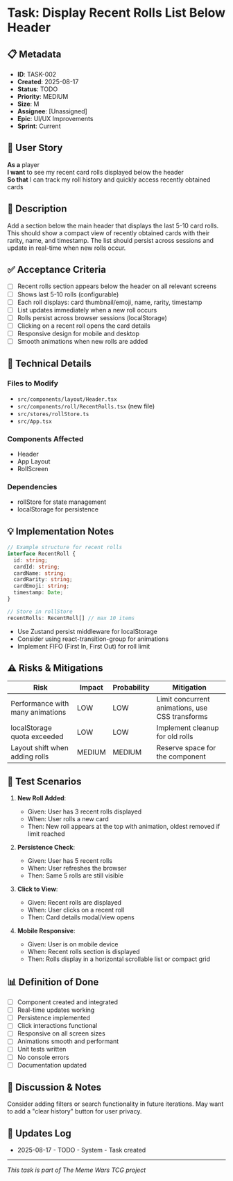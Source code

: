 # Task: Display Recent Rolls List Below Header

## 📋 Metadata
- **ID**: TASK-002
- **Created**: 2025-08-17
- **Status**: TODO
- **Priority**: MEDIUM
- **Size**: M
- **Assignee**: [Unassigned]
- **Epic**: UI/UX Improvements
- **Sprint**: Current

## 🎯 User Story
**As a** player  
**I want** to see my recent card rolls displayed below the header  
**So that** I can track my roll history and quickly access recently obtained cards

## 📝 Description
Add a section below the main header that displays the last 5-10 card rolls. This should show a compact view of recently obtained cards with their rarity, name, and timestamp. The list should persist across sessions and update in real-time when new rolls occur.

## ✅ Acceptance Criteria
- [ ] Recent rolls section appears below the header on all relevant screens
- [ ] Shows last 5-10 rolls (configurable)
- [ ] Each roll displays: card thumbnail/emoji, name, rarity, timestamp
- [ ] List updates immediately when a new roll occurs
- [ ] Rolls persist across browser sessions (localStorage)
- [ ] Clicking on a recent roll opens the card details
- [ ] Responsive design for mobile and desktop
- [ ] Smooth animations when new rolls are added

## 🔧 Technical Details

### Files to Modify
- `src/components/layout/Header.tsx`
- `src/components/roll/RecentRolls.tsx` (new file)
- `src/stores/rollStore.ts`
- `src/App.tsx`

### Components Affected
- Header
- App Layout
- RollScreen

### Dependencies
- rollStore for state management
- localStorage for persistence

## 💡 Implementation Notes
```typescript
// Example structure for recent rolls
interface RecentRoll {
  id: string;
  cardId: string;
  cardName: string;
  cardRarity: string;
  cardEmoji: string;
  timestamp: Date;
}

// Store in rollStore
recentRolls: RecentRoll[] // max 10 items
```

- Use Zustand persist middleware for localStorage
- Consider using react-transition-group for animations
- Implement FIFO (First In, First Out) for roll limit

## ⚠️ Risks & Mitigations
| Risk | Impact | Probability | Mitigation |
|------|--------|-------------|------------|
| Performance with many animations | LOW | LOW | Limit concurrent animations, use CSS transforms |
| localStorage quota exceeded | LOW | LOW | Implement cleanup for old rolls |
| Layout shift when adding rolls | MEDIUM | MEDIUM | Reserve space for the component |

## 🧪 Test Scenarios
1. **New Roll Added**: 
   - Given: User has 3 recent rolls displayed
   - When: User rolls a new card
   - Then: New roll appears at the top with animation, oldest removed if limit reached

2. **Persistence Check**: 
   - Given: User has 5 recent rolls
   - When: User refreshes the browser
   - Then: Same 5 rolls are still visible

3. **Click to View**: 
   - Given: Recent rolls are displayed
   - When: User clicks on a recent roll
   - Then: Card details modal/view opens

4. **Mobile Responsive**: 
   - Given: User is on mobile device
   - When: Recent rolls section is displayed
   - Then: Rolls display in a horizontal scrollable list or compact grid

## 📊 Definition of Done
- [ ] Component created and integrated
- [ ] Real-time updates working
- [ ] Persistence implemented
- [ ] Click interactions functional
- [ ] Responsive on all screen sizes
- [ ] Animations smooth and performant
- [ ] Unit tests written
- [ ] No console errors
- [ ] Documentation updated

## 💬 Discussion & Notes
Consider adding filters or search functionality in future iterations. May want to add a "clear history" button for user privacy.

## 🔄 Updates Log
- 2025-08-17 - TODO - System - Task created

---
*This task is part of The Meme Wars TCG project*
